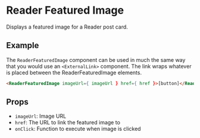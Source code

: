 # Reader Featured Image

Displays a featured image for a Reader post card.

## Example

The `ReaderFeaturedImage` component can be used in much the same way that you would use an `<ExternalLink>` component. The link wraps whatever is placed between the ReaderFeaturedImage elements.

```html
<ReaderFeaturedImage imageUrl={ imageUrl } href={ href }>[button]</ReaderFeaturedImage>
```

## Props

- `imageUrl`: Image URL
- `href`: The URL to link the featured image to
- `onClick`: Function to execute when image is clicked
